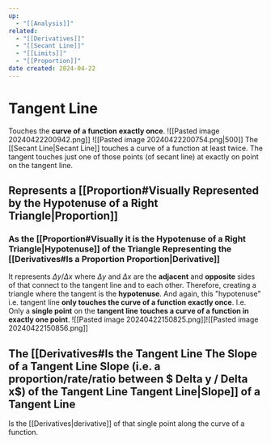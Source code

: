 ```yaml
---
up:
  - "[[Analysis]]"
related:
  - "[[Derivatives]]"
  - "[[Secant Line]]"
  - "[[Limits]]"
  - "[[Proportion]]"
date created: 2024-04-22
---
```

# Tangent Line
Touches the **curve of a function** **exactly once**.
![[Pasted image 20240422200942.png]]
![[Pasted image 20240422200754.png|500]]
The [[Secant Line|Secant Line]] touches a curve of a function at least twice. 
	The tangent touches just one of those points (of secant line) at exactly on point on the tangent line.
## Represents a [[Proportion#Visually Represented by the Hypotenuse of a Right Triangle|Proportion]]
### As the [[Proportion#Visually it is the Hypotenuse of a Right Triangle|Hypotenuse]] of the Triangle Representing the [[Derivatives#Is a Proportion Proportion|Derivative]] 
It represents $\Delta y / \Delta x$ where $\Delta y$ and  $\Delta x$ are the **adjacent** and **opposite** sides of that connect to the tangent line and to each other.
Therefore, creating a triangle where the tangent is the **hypotenuse**. 
	And again, this "hypotenuse" i.e. tangent line **only touches the curve of a function exactly once**.
		I.e. Only a **single point** on the **tangent line** **touches a curve of a function in exactly one point**.
![[Pasted image 20240422150825.png]]![[Pasted image 20240422150856.png]]
## The [[Derivatives#Is the Tangent Line The Slope of a Tangent Line Slope (i.e. a proportion/rate/ratio between $ Delta y / Delta x$) of the Tangent Line Tangent Line|Slope]] of a Tangent Line
Is the [[Derivatives|derivative]] of that single point along the curve of a function.